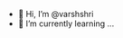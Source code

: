 - 👋 Hi, I’m @varshshri
- 🌱 I’m currently learning ...


<!---
varshshri/varshshri is a ✨ special ✨ repository because its `README.md` (this file) appears on your GitHub profile.
You can click the Preview link to take a look at your changes.
--->
